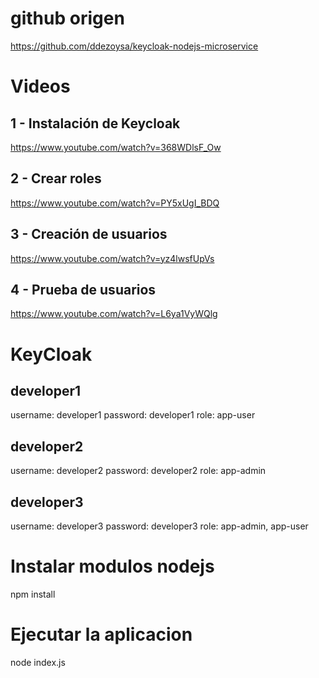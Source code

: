 # github origen
https://github.com/ddezoysa/keycloak-nodejs-microservice

# Videos
## 1 - Instalación de Keycloak
https://www.youtube.com/watch?v=368WDlsF_Ow

## 2 - Crear roles
https://www.youtube.com/watch?v=PY5xUgI_BDQ

## 3 - Creación de usuarios
https://www.youtube.com/watch?v=yz4lwsfUpVs

## 4 - Prueba de usuarios
https://www.youtube.com/watch?v=L6ya1VyWQlg

# KeyCloak

## developer1
username: developer1
password: developer1
role: app-user

## developer2
username: developer2
password: developer2
role: app-admin

## developer3
username: developer3
password: developer3
role: app-admin, app-user

# Instalar modulos nodejs
npm install

# Ejecutar la aplicacion
node index.js

